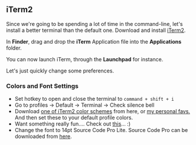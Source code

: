 ## iTerm2

Since we're going to be spending a lot of time in the command-line, let's install a better terminal than the default one. Download and install [iTerm2](http://www.iterm2.com/).

In **Finder**, drag and drop the **iTerm** Application file into the **Applications** folder.

You can now launch iTerm, through the **Launchpad** for instance.

Let's just quickly change some preferences.

### Colors and Font Settings

* Set hotkey to open and close the terminal to `command + shift + i`
* Go to profiles -&gt; Default -&gt; Terminal -&gt; Check silence bell
* Download [one of iTerm2 color schemes](https://github.com/mbadolato/iTerm2-Color-Schemes/tree/master/schemes) from here, or [my personal favs.](https://gist.github.com/2joephillips) And then set these to your default profile colors.
* Want something really fun.... Check out [this](https://github.com/MartinSeeler/iterm2-material-design)... :\)
* Change the font to 14pt Source Code Pro Lite. Source Code Pro can be downloaded from [here](https://github.com/adobe-fonts/source-code-pro/releases/latest).



